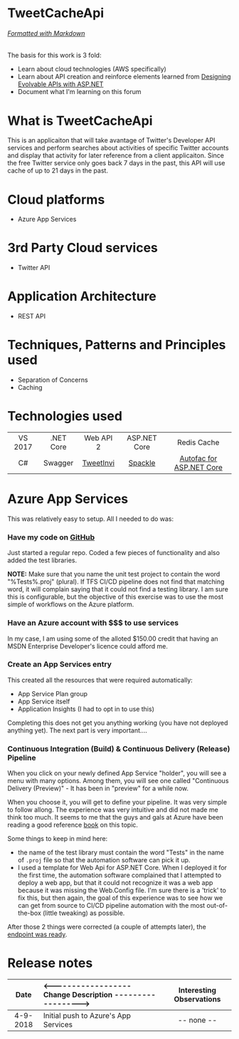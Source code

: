 # TweetCacheApi
###### [Formatted with Markdown](https://github.com/adam-p/markdown-here/wiki/Markdown-Here-Cheatsheet)

The basis for this work is 3 fold:
- Learn about cloud technologies (AWS specifically)
- Learn about API creation and reinforce elements learned from [Designing Evolvable APIs with ASP.NET](https://www.amazon.com/gp/product/1449337716/ref=oh_aui_detailpage_o05_s01?ie=UTF8&psc=1)
- Document what I'm learning on this forum 

# What is TweetCacheApi
  
This is an applicaiton that will take avantage of Twitter's Developer API services and perform searches about activities of specific Twitter accounts and display that activity for later reference from a client applicaiton. Since the free Twitter service only goes back 7 days in the past, this API will use cache of up to 21 days in the past.

# Cloud platforms
- Azure App Services

# 3rd Party Cloud services
- Twitter API

# Application Architecture
- REST API


# Techniques, Patterns and Principles used
- Separation of Concerns
- Caching

# Technologies used
| | | | | |
|:-------:|:-------:|:-------:|:-------:|:-------:|
|VS 2017|.NET Core|Web API 2|ASP.NET Core|Redis Cache|
|C#|Swagger|[TweetInvi](https://github.com/linvi/tweetinvi/wiki/Introduction)|[Spackle](https://github.com/JasonBock/SpackleNet)|[Autofac for ASP.NET Core](http://autofac.readthedocs.io/en/latest/integration/aspnetcore.html)|

# Azure App Services

This was relatively easy to setup. All I needed to do was:

### Have my code on [GitHub](https://github.com/anibalvelarde/TweetCacheApi)
Just started a regular repo. Coded a few pieces of functionality and also added the test libraries.

**NOTE:** Make sure that you name the unit test project to contain the word "%Tests%.proj" (plural). If TFS CI/CD pipeline does not find that matching word, it will complain saying that it could not find a testing library.  I am sure this is configurable, but the objective of this exercise was to use the most simple of workflows on the Azure platform.

### Have an Azure account with $$$ to use services
In my case, I am using some of the alloted $150.00 credit that having an MSDN Enterprise Developer's licence could afford me.

### Create an **App Services** entry
This created all the resources that were required automatically:
- App Service Plan group
- App Service itself
- Application Insights (I had to opt in to use this)

Completing this does not get you anything working (you have not deployed anything yet).  The next part is very important....

### Continuous Integration (Build) & Continuous Delivery (Release) Pipeline
When you click on your newly defined App Service "holder", you will see a menu with many options. Among them, you will see one called "Continuous Delivery (Preview)" - It has been in "preview" for a while now.

When you choose it, you will get to define your pipeline. It was very simple to follow allong. The experience was very intuitive and did not made me think too much. It seems to me that the guys and gals at Azure have been reading a good reference [book](https://play.google.com/store/books/details?id=e-VIDwAAQBAJ&source=productsearch&utm_source=HA_Desktop_US&utm_medium=SEM&utm_campaign=PLA&pcampaignid=MKTAD0930BO1&gclid=Cj0KCQjwnqzWBRC_ARIsABSMVTP1TTfOxPlob1Ob0gwH5f7vx6K9AQXlJkEYbQTgb2uwgMur9AsiY0EaAnLfEALw_wcB&gclsrc=aw.ds&dclid=CLTcs6fvrtoCFYUcPwodVJ4Ktw) on this topic.

Some things to keep in mind here:
- the name of the test library must contain the word "Tests" in the name of `.proj` file so that the automation software can pick it up.
- I used a template for Web Api for ASP.NET Core.  When I deployed it for the first time, the automation software complained that I attempted to deploy a web app, but that it could not recognize it was a web app because it was missing the Web.Config file.  I'm sure there is a 'trick' to fix this, but then again, the goal of this experience was to see how we can get from source to CI/CD pipeline automation with the most out-of-the-box (little tweaking) as possible.

After those 2 things were corrected (a couple of attempts later), the [endpoint was ready](https://tweetcacheapi.azurewebsites.net/api/twusers).

# Release notes
| Date    | <------------------ Change Description ------------------> | Interesting Observations|
|:-------:|:-----------------------------------------------------------|:-----------------------:|
|4-9-2018 | Initial push to Azure's App Services                       |  -- none --             |

